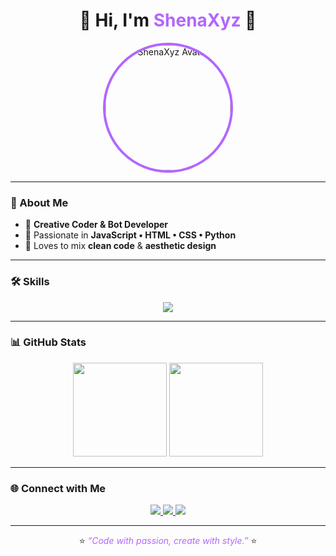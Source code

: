 <h1 align="center">
  💜 Hi, I'm <span style="color:#b366ff;">ShenaXyz</span> 💜
</h1>

<p align="center">
  <!-- Ganti URL di bawah dengan foto/avatarmu -->
  <img src="https://avatars.githubusercontent.com/u/00000000?v=4" width="200" style="border-radius:50%; border:4px solid #b366ff;" alt="ShenaXyz Avatar"/>
</p>

---

### 🌌 About Me
- 🔮 **Creative Coder & Bot Developer**  
- 💜 Passionate in **JavaScript • HTML • CSS • Python**  
- 🎨 Loves to mix **clean code** & **aesthetic design**

---

### 🛠️ Skills
<p align="center">
  <img src="https://skillicons.dev/icons?i=javascript,html,css,python&theme=dark&perline=4" />
</p>

---

### 📊 GitHub Stats
<p align="center">
  <img src="https://github-readme-stats.vercel.app/api?username=ShenaXyz&show_icons=true&theme=midnight-purple" height="150"/>
  <img src="https://github-readme-streak-stats.herokuapp.com/?user=ShenaXyz&theme=midnight-purple" height="150"/>
</p>

---

### 🌐 Connect with Me
<p align="center">
  <a href="https://github.com/ShenaXyz">
    <img src="https://img.shields.io/badge/GitHub-6e40c9?style=for-the-badge&logo=github&logoColor=white">
  </a>
  <a href="https://t.me/ShenaXyz">
    <img src="https://img.shields.io/badge/Telegram-8a2be2?style=for-the-badge&logo=telegram&logoColor=white">
  </a>
  <a href="mailto:shena.xyz@example.com">
    <img src="https://img.shields.io/badge/Email-b366ff?style=for-the-badge&logo=gmail&logoColor=white">
  </a>
</p>

---

<p align="center">
  ⭐️ <i style="color:#b366ff;">“Code with passion, create with style.”</i> ⭐️
</p>
